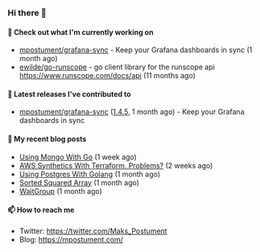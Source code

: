 ### Hi there 👋

#### 👷 Check out what I'm currently working on

- [mpostument/grafana-sync](https://github.com/mpostument/grafana-sync) - Keep your Grafana dashboards in sync (1 month ago)
- [ewilde/go-runscope](https://github.com/ewilde/go-runscope) - go client library for the runscope  api https://www.runscope.com/docs/api (11 months ago)

#### 🔭 Latest releases I've contributed to

- [mpostument/grafana-sync](https://github.com/mpostument/grafana-sync) ([1.4.5](https://github.com/mpostument/grafana-sync/releases/tag/1.4.5), 1 month ago) - Keep your Grafana dashboards in sync

#### 📜 My recent blog posts

- [Using Mongo With Go](https://mpostument.com/2022/03/15/using-mongo-with-go/) (1 week ago)
- [AWS Synthetics With Terraform. Problems?](https://mpostument.com/2022/03/08/aws-synthetics-with-terraform/) (2 weeks ago)
- [Using Postgres With Golang](https://mpostument.com/2022/02/20/using-postgres-with-go/) (1 month ago)
- [Sorted Squared Array](https://mpostument.com/2022/02/14/sorted-squared-array/) (1 month ago)
- [WaitGroup](https://mpostument.com/2022/02/02/wait-groups/) (1 month ago)

#### 📫 How to reach me

- Twitter: https://twitter.com/Maks_Postument
- Blog: https://mpostument.com/
